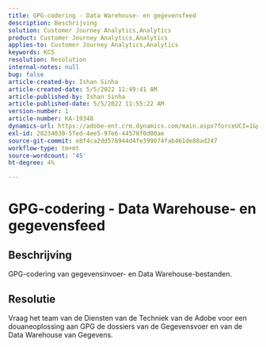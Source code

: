 ```yaml
---
title: GPG-codering - Data Warehouse- en gegevensfeed
description: Beschrijving
solution: Customer Journey Analytics,Analytics
product: Customer Journey Analytics,Analytics
applies-to: Customer Journey Analytics,Analytics
keywords: KCS
resolution: Resolution
internal-notes: null
bug: false
article-created-by: Ishan Sinha
article-created-date: 5/5/2022 11:49:41 AM
article-published-by: Ishan Sinha
article-published-date: 5/5/2022 11:55:22 AM
version-number: 1
article-number: KA-19348
dynamics-url: https://adobe-ent.crm.dynamics.com/main.aspx?forceUCI=1&pagetype=entityrecord&etn=knowledgearticle&id=35e12e71-69cc-ec11-a7b5-6045bd00db25
exl-id: 28234030-5fed-4ee5-97e6-44578f0d00ae
source-git-commit: e8f4ca2dd578944d4fe399074fab461de88ad247
workflow-type: tm+mt
source-wordcount: '45'
ht-degree: 4%

---
```


# GPG-codering - Data Warehouse- en gegevensfeed

## Beschrijving

GPG-codering van gegevensinvoer- en Data Warehouse-bestanden.

## Resolutie


Vraag het team van de Diensten van de Techniek van de Adobe voor een douaneoplossing aan GPG de dossiers van de Gegevensvoer en van de Data Warehouse van Gegevens.

